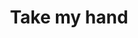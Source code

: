 ---
pid: MP64
title: Take my hand
location_transcription: 
zipcode: 
outside_phl: 
neighborhood: 
age: '36'
age_range: 30-39
instagram: 
image_file_name: MP_64.jpg
proposal_transcription: Me gustaría un monumento que muestre que todos somos seres
  humanos sin clasificaciones y todos tenemos la obligación de ayudar a alguien mas
  sin importar su cultura o lugar de Origen.
topic: Culture,Unity,Uplifting,Race Ethnicity
topic_summary: 0, 0, 0, 0
type: Other No Form
keywords_other: 
credit: Hèctor Cabrera
image_labels: 
twitter: 
facebook: 
permalink: "/monuments/mp64/"
layout: item-page
---
